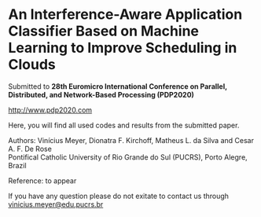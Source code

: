 # An Interference-Aware Application Classifier Based on Machine Learning to Improve Scheduling in Clouds

Submitted to **28th Euromicro International Conference on Parallel, Distributed, and Network-Based Processing (PDP2020)**

http://www.pdp2020.com

Here, you will find all used codes and results from the submitted paper.</br>

Authors: Vinícius Meyer, Dionatra F. Kirchoff, Matheus L. da Silva and Cesar A. F. De Rose</br> 
Pontifical Catholic University of Rio Grande do Sul (PUCRS), Porto Alegre, Brazil</br>


Reference: to appear

If you have any question please do not exitate to contact us through vinicius.meyer@edu.pucrs.br</br>
